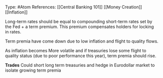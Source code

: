 Type: #Atom 
References: [[Central Banking 101]] [[Money Creation]]
[[Inflation]]

Long-term rates should be equal to compounding short-term rates set by the Fed + a term premium. This premium compensates holders for locking in rates. 

Term premia have come down due to low inflation and flight to quality flows. 

As inflation becomes More volatile and if treasuries lose some flight to quality status (due to poor performance this year), term premia should rise.


**Trades**
Could short long term treasuries and hedge in Eurodollar market to isolate growing term premia